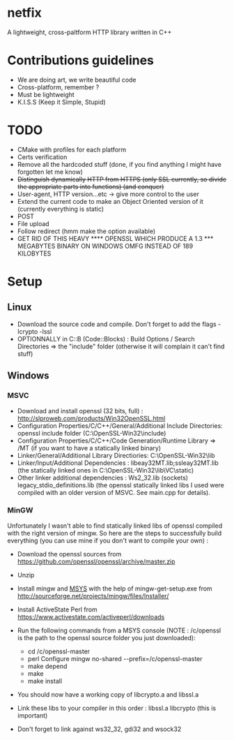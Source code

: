 # netfix

A lightweight, cross-paltform HTTP library written in C++

# Contributions guidelines
* We are doing art, we write beautiful code
* Cross-platform, remember ?
* Must be lightweight
* K.I.S.S (Keep it Simple, Stupid)

# TODO
* CMake with profiles for each platform
* Certs verification
* Remove all the hardcoded stuff (done, if you find anything I might have forgotten let me know)
* ~~Distinguish dynamically HTTP from HTTPS (only SSL currently, so divide the appropriate parts into functions) (and conquer)~~
* User-agent, HTTP version...etc -> give more control to the user
* Extend the current code to make an Object Oriented version of it (currently everything is static)
* POST
* File upload
* Follow redirect (hmm make the option available)
* GET RID OF THIS HEAVY **** OPENSSL WHICH PRODUCE A 1.3 *** MEGABYTES BINARY ON WINDOWS OMFG INSTEAD OF 189 KILOBYTES

# Setup

## Linux

* Download the source code and compile. Don't forget to add the flags -lcrypto -lssl
* OPTIONNALLY in C::B (Code::Blocks) : Build Options / Search Directories => the "include" folder (otherwise it will complain it can't find stuff)

## Windows

### MSVC

* Download and install openssl (32 bits, full) : http://slproweb.com/products/Win32OpenSSL.html
* Configuration Properties/C/C++/General/Additional Include Directories: openssl include folder (C:\OpenSSL-Win32\include)
* Configuration Properties/C/C++/Code Generation/Runtime Library => /MT (if you want to have a statically linked binary)
* Linker/General/Additional Library Directiories: C:\OpenSSL-Win32\lib
* Linker/Input/Additional Dependencies : libeay32MT.lib;ssleay32MT.lib (the statically linked ones in C:\OpenSSL-Win32\lib\VC\static)
* Other linker additional dependencies : Ws2_32.lib (sockets) legacy_stdio_definitions.lib (the openssl statically linked libs I used were compiled with an older version of MSVC. See main.cpp for details).

### MinGW

Unfortunately I wasn't able to find statically linked libs of openssl compiled with the right version of mingw. So here are the steps to successfully build everything (you can use mine if you don't want to compile your own) :
* Download the openssl sources from https://github.com/openssl/openssl/archive/master.zip
* Unzip
* Install mingw and [MSYS](http://www.mingw.org/wiki/MSYS) with the help of mingw-get-setup.exe from http://sourceforge.net/projects/mingw/files/Installer/
* Install ActiveState Perl from https://www.activestate.com/activeperl/downloads
* Run the following commands from a MSYS console (NOTE : /c/openssl is the path to the openssl source folder you just downloaded):
  * cd /c/openssl-master
  * perl Configure mingw no-shared --prefix=/c/openssl-master
  * make depend
  * make
  * make install

* You should now have a working copy of libcrypto.a and libssl.a
* Link these libs to your compiler in this order : libssl.a libcrypto (this is important)
* Don't forget to link against ws32_32, gdi32 and wsock32




